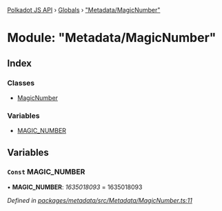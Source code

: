 [Polkadot JS API](../README.md) › [Globals](../globals.md) › ["Metadata/MagicNumber"](_metadata_magicnumber_.md)

# Module: "Metadata/MagicNumber"

## Index

### Classes

* [MagicNumber](../classes/_metadata_magicnumber_.magicnumber.md)

### Variables

* [MAGIC_NUMBER](_metadata_magicnumber_.md#const-magic_number)

## Variables

### `Const` MAGIC_NUMBER

• **MAGIC_NUMBER**: *1635018093* = 1635018093

*Defined in [packages/metadata/src/Metadata/MagicNumber.ts:11](https://github.com/polkadot-js/api/blob/02d130f0a0/packages/metadata/src/Metadata/MagicNumber.ts#L11)*
